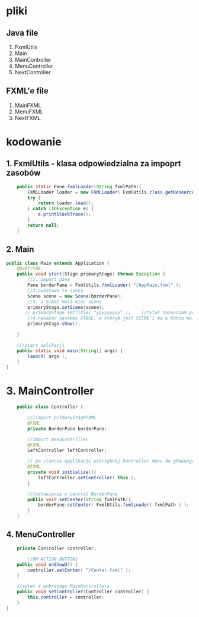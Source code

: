 # pliki

## Java file
1. FxmlUtils
2. Main
3. MainController
4. MenuController
5. NextController


## FXML'e file
1. MainFXML
2. MenuFXML
3. NextFXML


# kodowanie

## 1. FxmlUtils - klasa odpowiedzialna za impoprt zasobów

```JAVA
    public static Pane fxmlLoader(String fxmlPath){        
        FXMLLoader loader = new FXMLLoader( FxmlUtils.class.getResource( fxmlPath ));     
        try {
            return loader.load();
        } catch (IOException e) {
            e.printStackTrace();         
        }
        return null;
    }
```
## 2. Main 

```JAVA
public class Main extends Application {    
    @Override
    public void start(Stage primaryStage) throws Exception {
        //1. import pane
        Pane borderPane = FxmlUtils.fxmlLoader( "/AppMain.fxml" );
        //2.podstawa to scena
        Scene scene = new Scene(borderPane);
        //3. a STAGE musi miec scene
        primaryStage.setScene(scene);
       // primaryStage.setTitle( "yyyyyyyyy" );    //tytuł zazwuczam powinien byc :)
        //4.nakazac naszemu STAGE, w którym jest SCENE i ma w koncu mp.pane. na "pokazanie"
        primaryStage.show();

    }

    ///start aplikacji
    public static void main(String[] args) {
        launch( args );
    }
}           
```
# 3. MainController 

```JAVA 
    public class Controller {

        ///import primaryStageFXML
        @FXML
        private BorderPane borderPane;

        //import menuContrlller
        @FXML
        LeftController leftController;

        // po starcie applikacji wstrzyknij kontroller menu do głowengo kontrolera
        @FXML
        private void initialize(){
            leftController.setController( this );
        }

        ///wstawienie w central BorderPane
        public void setCenter(String fxmlPath){
            borderPane.setCenter( FxmlUtils.fxmlLoader( fxmlPath ) );
        }
    }
```
## 4. MenuController    

```JAVA public class LeftController {
    private Controller controller;

        //ON ACTION BUTTONS
    public void onShowU() {
        controller.setCenter( "/Center.fxml" );
    }

    //seter z pobranego MainKontrollera
    public void setController(Controller controller) {
        this.controller = controller;
    }
}
```
